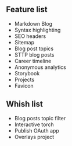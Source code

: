 ## Feature list

* Markdown Blog
* Syntax highlighting
* SEO headers
* Sitemap
* Blog post topics
* STTP blog posts
* Career timeline
* Anonymous analytics
* Storybook
* Projects
* Favicon

## Whish list
* Blog posts topic filter
* Interactive torch
* Publish OAuth app
* Overlays project
